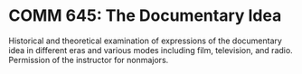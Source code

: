# COMM 645: The Documentary Idea

Historical and theoretical examination of expressions of the documentary idea in different eras and various modes including film, television, and radio. Permission of the instructor for nonmajors.